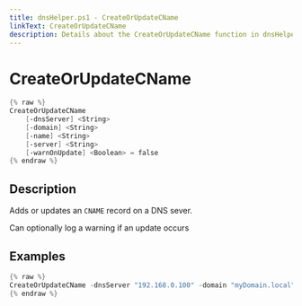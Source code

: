 ```yaml
---
title: dnsHelper.ps1 - CreateOrUpdateCName
linkText: CreateOrUpdateCName
description: Details about the CreateOrUpdateCName function in dnsHelper.ps1 helper script
---
```


# CreateOrUpdateCName

```PowerShell
{% raw %}
CreateOrUpdateCName
    [-dnsServer] <String>
    [-domain] <String>
    [-name] <String>
    [-server] <String>
    [-warnOnUpdate] <Boolean> = false
{% endraw %}
```

## Description

Adds or updates an `CNAME` record on a DNS sever.

Can optionally log a warning if an update occurs

## Examples

```PowerShell
{% raw %}
CreateOrUpdateCName -dnsServer "192.168.0.100" -domain "myDomain.local" -name "server01" -server "server01.servers.local"
{% endraw %}
```
